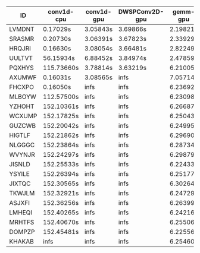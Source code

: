 |ID|conv1d-cpu|conv1d-gpu|DWSPConv2D-gpu|gemm-gpu|avg|
|-|-|-|-|-|-|
|LVMDNT|0.17029s|3.05843s|3.69866s|2.19821s|2.28140s|
|SRASMR|0.20730s|3.06391s|3.67823s|2.33929s|2.32218s|
|HRQJRI|0.16630s|3.08054s|3.66481s|2.82249s|2.43353s|
|UULTVT|56.15934s|6.88452s|3.84974s|2.47859s|17.34305s|
|PQXHYS|115.73660s|3.78814s|3.63219s|6.21005s|32.34175s|
|AXUMWF|0.16031s|3.08565s|infs|7.05714s|infs|
|FHCXPO|0.16050s|infs|infs|6.23692s|infs|
|MLBOYW|112.57500s|infs|infs|6.23098s|infs|
|YZHOHT|152.10361s|infs|infs|6.26687s|infs|
|WCXUMP|152.17825s|infs|infs|6.25043s|infs|
|GUZCWB|152.20042s|infs|infs|6.24995s|infs|
|HIGTLF|152.21862s|infs|infs|6.29690s|infs|
|NLGGGC|152.23864s|infs|infs|6.28734s|infs|
|WVYNJR|152.24297s|infs|infs|6.29879s|infs|
|JISNLD|152.25533s|infs|infs|6.22433s|infs|
|YSYILE|152.26394s|infs|infs|6.25177s|infs|
|JIXTQC|152.30565s|infs|infs|6.30264s|infs|
|TKWJLM|152.32921s|infs|infs|6.24729s|infs|
|ASJXFI|152.36256s|infs|infs|6.26399s|infs|
|LMHEQI|152.40265s|infs|infs|6.24216s|infs|
|MRHTFS|152.40670s|infs|infs|6.25506s|infs|
|DOMPZP|152.45481s|infs|infs|6.22556s|infs|
|KHAKAB|infs|infs|infs|6.25460s|infs|

